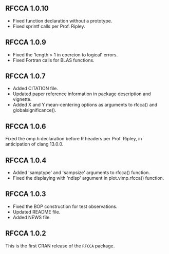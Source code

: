 ## RFCCA 1.0.10
* Fixed function declaration without a prototype.
* Fixed sprintf calls per Prof. Ripley.

## RFCCA 1.0.9
* Fixed the 'length > 1 in coercion to logical' errors.
* Fixed Fortran calls for BLAS functions.

## RFCCA 1.0.7
* Added CITATION file.
* Updated paper reference information in package description and vignette.
* Added X and Y mean-centering options as arguments to rfcca() and globalsignificance().

## RFCCA 1.0.6
Fixed the omp.h declaration before R headers per Prof. Ripley, in anticipation of clang 13.0.0.

## RFCCA 1.0.4
* Added 'samptype' and 'sampsize' arguments to rfcca() function.
* Fixed the displaying with 'ndisp' argument in plot.vimp.rfcca() function.

## RFCCA 1.0.3
* Fixed the BOP construction for test observations.
* Updated README file.
* Added NEWS file.

## RFCCA 1.0.2
This is the first CRAN release of the `RFCCA` package.
